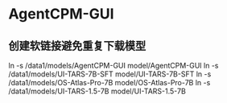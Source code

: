 # AgentCPM-GUI
## 创建软链接避免重复下载模型
ln -s /data1/models/AgentCPM-GUI model/AgentCPM-GUI
ln -s /data1/models/UI-TARS-7B-SFT model/UI-TARS-7B-SFT
ln -s /data1/models/OS-Atlas-Pro-7B model/OS-Atlas-Pro-7B
ln -s /data1/models/UI-TARS-1.5-7B model/UI-TARS-1.5-7B